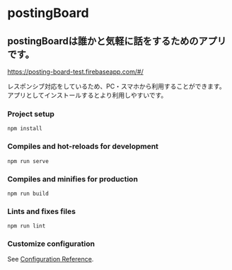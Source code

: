 # postingBoard

## postingBoardは誰かと気軽に話をするためのアプリです。
https://posting-board-test.firebaseapp.com/#/

レスポンシブ対応をしているため、PC・スマホから利用することができます。
アプリとしてインストールするとより利用しやすいです。


### Project setup
```
npm install
```

### Compiles and hot-reloads for development
```
npm run serve
```

### Compiles and minifies for production
```
npm run build
```

### Lints and fixes files
```
npm run lint
```

### Customize configuration
See [Configuration Reference](https://cli.vuejs.org/config/).
